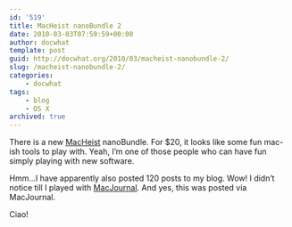```yaml
---
id: '519'
title: MacHeist nanoBundle 2
date: 2010-03-03T07:59:59+00:00
author: docwhat
template: post
guid: http://docwhat.org/2010/03/macheist-nanobundle-2/
slug: /macheist-nanobundle-2/
categories:
    - docwhat
tags:
    - blog
    - OS X
archived: true
---
```


There is a new <a href="http://macheist.com/">MacHeist</a> nanoBundle. For
\$20, it looks like some fun mac-ish tools to play with. Yeah, I’m one of
those people who can have fun simply playing with new software.

Hmm...I have apparently also posted 120 posts to my blog. Wow! I didn’t notice
till I played with
<a href="http://www.marinersoftware.com/sitepage.php?page=85">MacJournal</a>.
And yes, this was posted via MacJournal.

Ciao!
